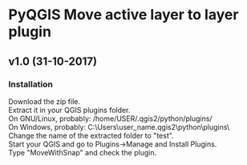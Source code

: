 # PyQGIS Move active layer to layer plugin

## v1.0 (31-10-2017)

### Installation

Download the zip file.  
Extract it in your QGIS plugins folder.  
On GNU/Linux, probably: /home/USER/.qgis2/python/plugins/  
On Windows, probably: C:\Users\user_name\.qgis2\python\plugins\  
Change the name of the extracted folder to "test".  
Start your QGIS and go to Plugins->Manage and Install Plugins.  
Type "MoveWithSnap" and check the plugin.

